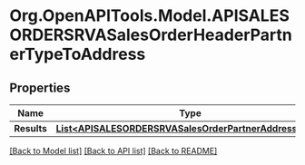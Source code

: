 # Org.OpenAPITools.Model.APISALESORDERSRVASalesOrderHeaderPartnerTypeToAddress

## Properties

Name | Type | Description | Notes
------------ | ------------- | ------------- | -------------
**Results** | [**List&lt;APISALESORDERSRVASalesOrderPartnerAddressType&gt;**](APISALESORDERSRVASalesOrderPartnerAddressType.md) |  | [optional] 

[[Back to Model list]](../README.md#documentation-for-models) [[Back to API list]](../README.md#documentation-for-api-endpoints) [[Back to README]](../README.md)

